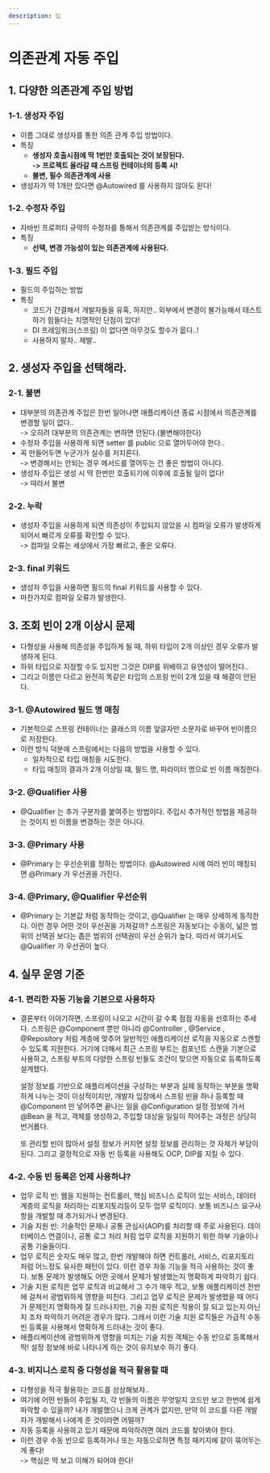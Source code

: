 ```yaml
---
description: 입
---
```


# 의존관계 자동 주입

## 1. 다양한 의존관계 주입 방법

### 1-1. 생성자 주입

* 이름 그대로 생성자를 통한 의존 관계 주입 방법이다.
* 특징
  * **생성자 호출시점에 딱 1번만 호출되는 것이 보장된다.**\
    **-> 프로젝트 올라갈 때 스프링 컨테이너의 등록 시!**
  * **불변, 필수 의존관계에 사용**
* 생성자가 딱 1개만 있다면 @Autowired 를 사용하지 않아도 된다!

### 1-2. 수정자 주입

* 자바빈 프로퍼티 규약의 수정자를 통해서 의존관계를 주입받는 방식이다.
* 특징
  * **선택, 변경 가능성이 있는 의존관계에 사용된다.**

### **1-3. 필드 주입**

* 필드의 주입하는 방법
* 특징
  * 코드가 간결해서 개발자들을 유혹, 하지만.. 외부에서 변경이 불가능해서 테스트하기 힘들다는 치명적인 단점이 있다!
  * DI 프레임워크(스프링) 이 없다면 아무것도 할수가 읎다..!
  * 사용하지 말자.. 제발..

## 2. 생성자 주입을 선택해라.

### 2-1. 불변

* 대부분의 의존관계 주입은 한번 일어나면 애플리케이션 종료 시점에서 의존관계를 변경할 일이 없다..\
  \-> 오히려 대부분의 의존관계는 변하면 안된다.(불변해야한다)
* 수정자 주입을 사용하게 되면 setter 를 public 으로 열어두어야 한다..
* 꼭 만들어두면 누군가가 실수를 저지른다.\
  \-> 변경해서는 안되는 경우 메서드를 열어두는 건 좋은 방법이 아니다.
* 생성자 주입은 생성 시 딱 한번만 호출되기에 이후에 호출될 일이 없다!\
  \-> 따라서 불변

### 2-2. 누락

* 생성자 주입을 사용하게 되면 의존성이 주입되지 않았을 시 컴파일 오류가 발생하게 되어서 빠르게 오류를 확인할 수 있다.\
  \-> 컴파일 오류는 세상에서 가장 빠르고, 좋은 오류다.

### 2-3. final 키워드

* 생성자 주입을 사용하면 필드의 final 키워드를 사용할 수 있다.
* 마찬가지로 컴파일 오류가 발생한다.

## 3. 조회 빈이 2개 이상시 문제

* 다형성을 사용해 의존성을 주입하게 될 때, 하위 타입이 2개 이상인 경우 오류가 발생하게 된다.
* 하위 타입으로 지정할 수도 있지만 그것은 DIP를 위배하고 유연성이 떨어진다..
* 그리고 이름만 다르고 완전히 똑같은 타입의 스프링 빈이 2개 있을 때 해결이 안된다.

### 3-1. @Autowired 필드 명 매칭

* 기본적으로 스프링 컨테이너는 클래스의 이름 앞글자만 소문자로 바꾸어 빈이름으로 저장한다.
* 이런 방식 덕분에 스프링에서는 다음의 방법을 사용할 수 있다.
  * 일차적으로 타입 매칭을 시도한다.
  * 타입 매칭의 결과가 2개 이상일 떄, 필드 명, 파라미터 명으로 빈 이름 매칭한다.

### 3-2. @Qualifier 사용

* @Qualifier 는 추가 구분자를 붙여주는 방법이다. 주입시 추가적인 방법을 제공하는 것이지 빈 이름을 변경하는 것은 아니다.

### 3-3. @Primary 사용

* @Primary 는 우선순위를 정하는 방법이다. @Autowired 시에 여러 빈이 매칭되면 @Primary 가 우선권을 가진다.

### 3-4. @Primary, @Qualifier 우선순위

* @Primary 는 기본값 처럼 동작하는 것이고, @Qualifier 는 매우 상세하게 동작한다. 이런 경우 어떤 것이 우선권을 가져갈까? 스프링은 자동보다는 수동이, 넒은 범위의 선택권 보다는 좁은 범위의 선택권이 우선 순위가 높다. 따라서 여기서도 @Qualifier 가 우선권이 높다.

## 4. 실무 운영 기준

### 4-1. 편리한 자동 기능을 기본으로 사용하자

*   결론부터 이야기하면, 스프링이 나오고 시간이 갈 수록 점점 자동을 선호하는 추세다. 스프링은 @Component 뿐만 아니라 @Controller , @Service , @Repository 처럼 계층에 맞추어 일반적인 애플리케이션 로직을 자동으로 스캔할 수 있도록 지원한다. 거기에 더해서 최근 스프링 부트는 컴포넌트 스캔을 기본으로 사용하고, 스프링 부트의 다양한 스프링 빈들도 조건이 맞으면 자동으로 등록하도록 설계했다.

    설정 정보를 기반으로 애플리케이션을 구성하는 부분과 실제 동작하는 부분을 명확하게 나누는 것이 이상적이지만, 개발자 입장에서 스프링 빈을 하나 등록할 때 @Component 만 넣어주면 끝나는 일을 @Configuration 설정 정보에 가서 @Bean 을 적고, 객체를 생성하고, 주입할 대상을 일일이 적어주는 과정은 상당히 번거롭다.

    또 관리할 빈이 많아서 설정 정보가 커지면 설정 정보를 관리하는 것 자체가 부담이 된다. 그리고 결정적으로 자동 빈 등록을 사용해도 OCP, DIP를 지킬 수 있다.

### 4-2. 수동 빈 등록은 언제 사용하냐?

* 업무 로직 빈: 웹을 지원하는 컨트롤러, 핵심 비즈니스 로직이 있는 서비스, 데이터 계층의 로직을 처리하는 리포지토리등이 모두 업무 로직이다. 보통 비즈니스 요구사항을 개발할 때 추가되거나 변경된다.
* 기술 지원 빈: 기술적인 문제나 공통 관심사(AOP)를 처리할 때 주로 사용된다. 데이터베이스 연결이나, 공통 로그 처리 처럼 업무 로직을 지원하기 위한 하부 기술이나 공통 기술들이다.
* 업무 로직은 숫자도 매우 많고, 한번 개발해야 하면 컨트롤러, 서비스, 리포지토리 처럼 어느정도 유사한 패턴이 있다. 이런 경우 자동 기능을 적극 사용하는 것이 좋다. 보통 문제가 발생해도 어떤 곳에서 문제가 발생했는지 명확하게 파악하기 쉽다.
* 기술 지원 로직은 업무 로직과 비교해서 그 수가 매우 적고, 보통 애플리케이션 전반에 걸쳐서 광범위하게 영향을 미친다. 그리고 업무 로직은 문제가 발생했을 때 어디가 문제인지 명확하게 잘 드러나지만, 기술 지원 로직은 적용이 잘 되고 있는지 아닌지 조차 파악하기 어려운 경우가 많다. 그래서 이런 기술 지원 로직들은 가급적 수동 빈 등록을 사용해서 명확하게 드러내는 것이 좋다.
* 애플리케이션에 광범위하게 영향을 미치는 기술 지원 객체는 수동 빈으로 등록해서 딱! 설정 정보에 바로 나타나게 하는 것이 유지보수 하기 좋다.

### 4-3. 비지니스 로직 중 다형성을 적극 활용할 때

* 다형성을 적극 활용하는 코드를 상상해보자..
* 여기에 어떤 빈들이 주입될 지, 각 빈들의 이름은 무엇일지 코드만 보고 한번에 쉽게 파악할 수 있을까? 내가 개발했으니 크게 관계가 없지만, 만약 이 코드를 다른 개발자가 개발해서 나에게 준 것이라면 어떨까?
* 자동 등록을 사용하고 있기 때문에 파악하려면 여러 코드를 찾아봐야 한다.
* 이런 경우 수동 빈으로 등록하거나 또는 자동으로하면 특정 패키지에 같이 묶어두는게 좋다!\
  \-> 핵심은 딱 보고 이해가 되어야 한다!
